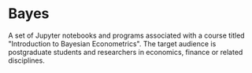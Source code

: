 # Bayes
A set of Jupyter notebooks and programs associated with a course titled "Introduction to Bayesian Econometrics". The target audience is postgraduate students and researchers in economics, finance or related disciplines.
